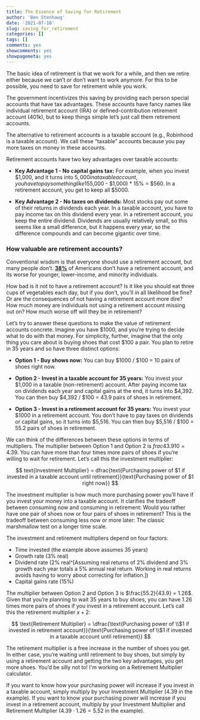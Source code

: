 ```yaml
---
title: The Essence of Saving for Retirement
author: 'Ben Stenhaug'
date: '2021-07-10'
slug: saving_for_retirement
categories: []
tags: []
comments: yes
showcomments: yes
showpagemeta: yes
---
```


The basic idea of retirement is that we work for a while, and then we retire either because we can’t or don’t want to work anymore. For this to be possible, you need to save for retirement while you work.

The government incentivizes this saving by providing each person special accounts that have tax advantages. These accounts have fancy names like individual retirement account (IRA) or defined-contribution retirement account (401k), but to keep things simple let’s just call them retirement accounts. 

The alternative to retirement accounts is a taxable account (e.g., Robinhood is a taxable account). We call these “taxable” accounts because you pay more taxes on money in these accounts.

Retirement accounts have two key advantages over taxable accounts:

- **Key Advantage 1 - No capital gains tax:** For example, when you invest $1,000, and it turns into $5,000 in a taxable account, you have to pay something like 15% on the gains in taxes, which is ($5,000 - $1,000) * 15% = $560. In a retirement account, you get to keep all $5000.

- **Key Advantage 2 - No taxes on dividends:** Most stocks pay out some of their returns in dividends each year. In a taxable account, you have to pay income tax on this dividend every year. In a retirement account, you keep the entire dividend. Dividends are usually relatively small, so this seems like a small difference, but it happens every year, so the difference compounds and can become gigantic over time.

### How valuable are retirement accounts?

Conventional wisdom is that everyone should use a retirement account, but many people don’t. [**38%**](https://www.sec.gov/spotlight/fixed-income-advisory-committee/finra-investor-education-foundation-investor-households-fimsa-040918.pdf) of Americans don’t have a retirement account, and its worse for younger, lower-income, and minority individuals. 

How bad is it not to have a retirement account? Is it like you should eat three cups of vegetables each day, but if you don’t, you’ll in all likelihood be fine? Or are the consequences of not having a retirement account more dire? How much money are individuals not using a retirement account missing out on? How much worse off will they be in retirement?

Let’s try to answer these questions to make the value of retirement accounts concrete. Imagine you have $1000, and you’re trying to decide what to do with that money. For simplicity, further, imagine that the only thing you care about is buying shoes that cost $100 a pair. You plan to retire in 35 years and so have three distinct options:

- **Option 1 - Buy shows now:** You can buy $1000 / $100 = 10 pairs of shoes right now.

- **Option 2 - Invest in a taxable account for 35 years:** You invest your $1,000 in a taxable (non-retirement) account. After paying income tax on dividends each year and capital gains at the end, it turns into $4,392. You can then buy $4,392 / $100 = 43.9 pairs of shoes in retirement. 

- **Option 3 -  Invest in a retirement account for 35 years:** You invest your $1000 in a retirement account. You don’t have to pay taxes on dividends or capital gains, so it turns into $5,516. You can then buy $5,516 / $100 = 55.2 pairs of shoes in retirement.

We can think of the differences between these options in terms of multipliers. The multiplier between Option 1 and Option 2 is $frac{43.9}{10} = 4.39$. You can have more than four times more pairs of shoes if you’re willing to wait for retirement. Let’s call this the investment multiplier:

$$
text{Investment Multiplier} = dfrac{text{Purchasing power of $1 if invested in a taxable account until retirement}}{text{Purchasing power of $1 right now}}
$$

The investment multiplier is how much more purchasing power you’ll have if you invest your money into a taxable account. It clarifies the tradeoff between consuming now and consuming in retirement: Would you rather have one pair of shoes now or four pairs of shoes in retirement? This is the tradeoff between consuming less now or more later: The classic marshmallow test on a longer time scale.

The investment and retirement multipliers depend on four factors:

- Time invested (the example above assumes 35 years)
- Growth rate (3% real)
- Dividend rate (2% real^[Assuming real returns of 2% dividend and 3% growth each year totals a 5% annual real return. Working in real returns avoids having to worry about correcting for inflation.])
- Capital gains rate (15%)

The multiplier between Option 2 and Option 3 is $\frac{55.2}{43.9} = 1.26$. Given that you’re planning to wait 35 years to buy shoes, you can have 1.26 times more pairs of shoes if you invest in a retirement account. Let’s call this the retirement multiplier $x + 2$:

$$
\text{Retirement Multiplier} = \dfrac{\text{Purchasing power of \\$1 if invested in retirement account}}{\text{Purchasing power of \\$1 if invested in a taxable account until retirement}}
$$

The retirement multiplier is a free increase in the number of shoes you get. In either case, you’re waiting until retirement to buy shoes, but simply by using a retirement account and getting the two key advantages, you get more shoes. You’d be silly not to! I'm working on a Retirement Multiplier calculator.

If you want to know how your purchasing power will increase if you invest in a taxable account, simply multiply by your Investment Multiplier (4.39 in the example). If you want to know your purchasing power will increase if you invest in a retirement account, multiply by your Investment Multiplier and Retirement Multiplier ($4.39 \cdot 1.26 = 5.52$ in the example).

